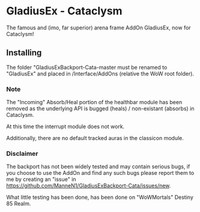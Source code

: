 # GladiusEx - Cataclysm

The famous and (imo, far superior) arena frame AddOn GladiusEx, now for Cataclysm!

## Installing

The folder "GladiusExBackport-Cata-master must be renamed to "GladiusEx" and placed in /Interface/AddOns (relative the WoW root folder).

### Note

The "Incoming" Absorb/Heal portion of the healthbar module has been removed as the underlying API is bugged (heals) / non-existant (absorbs) in Cataclysm.

At this time the interrupt module does not work.

Additionally, there are no default tracked auras in the classicon module.

### Disclaimer

The backport has not been widely tested and may contain serious bugs, if you choose to use the AddOn and find any such bugs please report them to me by creating an "issue" in https://github.com/ManneN1/GladiusExBackport-Cata/issues/new.

What little testing has been done, has been done on "WoWMortals" Destiny 85 Realm.